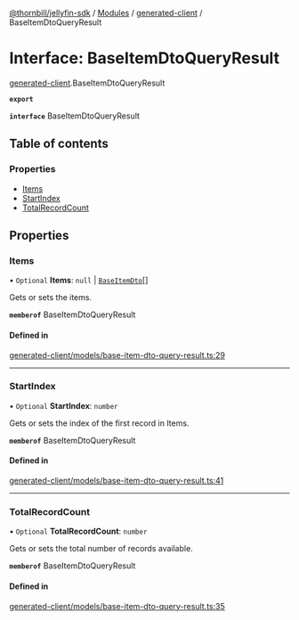 [@thornbill/jellyfin-sdk](../README.md) / [Modules](../modules.md) / [generated-client](../modules/generated_client.md) / BaseItemDtoQueryResult

# Interface: BaseItemDtoQueryResult

[generated-client](../modules/generated_client.md).BaseItemDtoQueryResult

**`export`**

**`interface`** BaseItemDtoQueryResult

## Table of contents

### Properties

- [Items](generated_client.BaseItemDtoQueryResult.md#items)
- [StartIndex](generated_client.BaseItemDtoQueryResult.md#startindex)
- [TotalRecordCount](generated_client.BaseItemDtoQueryResult.md#totalrecordcount)

## Properties

### Items

• `Optional` **Items**: ``null`` \| [`BaseItemDto`](generated_client.BaseItemDto.md)[]

Gets or sets the items.

**`memberof`** BaseItemDtoQueryResult

#### Defined in

[generated-client/models/base-item-dto-query-result.ts:29](https://github.com/jellyfin/jellyfin-sdk-typescript/blob/7402732/src/generated-client/models/base-item-dto-query-result.ts#L29)

___

### StartIndex

• `Optional` **StartIndex**: `number`

Gets or sets the index of the first record in Items.

**`memberof`** BaseItemDtoQueryResult

#### Defined in

[generated-client/models/base-item-dto-query-result.ts:41](https://github.com/jellyfin/jellyfin-sdk-typescript/blob/7402732/src/generated-client/models/base-item-dto-query-result.ts#L41)

___

### TotalRecordCount

• `Optional` **TotalRecordCount**: `number`

Gets or sets the total number of records available.

**`memberof`** BaseItemDtoQueryResult

#### Defined in

[generated-client/models/base-item-dto-query-result.ts:35](https://github.com/jellyfin/jellyfin-sdk-typescript/blob/7402732/src/generated-client/models/base-item-dto-query-result.ts#L35)
